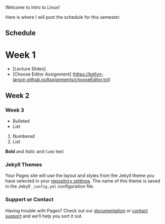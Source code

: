 Welcome to Intro to Linux! 

Here is where I will post the schedule for this semester.

## Schedule

# Week 1

- [Lecture Slides] 
- [Choose Editor Assignment] (https://kellyn-larson.github.io/Assignments/chooseEditor.txt)

## Week 2
### Week 3

- Bulleted
- List

1. Numbered
2. List

**Bold** and _Italic_ and `Code` text


### Jekyll Themes

Your Pages site will use the layout and styles from the Jekyll theme you have selected in your [repository settings](https://github.com/kellyn-larson/kellyn-larson.github.io/settings). The name of this theme is saved in the Jekyll `_config.yml` configuration file.

### Support or Contact

Having trouble with Pages? Check out our [documentation](https://help.github.com/categories/github-pages-basics/) or [contact support](https://github.com/contact) and we’ll help you sort it out.
